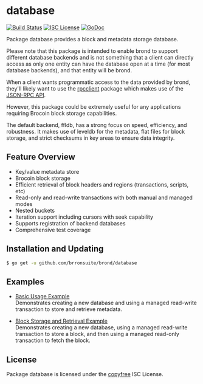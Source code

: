 database
========

[![Build Status](http://img.shields.io/travis/brronsuite/brond.svg)](https://travis-ci.org/brronsuite/brond)
[![ISC License](http://img.shields.io/badge/license-ISC-blue.svg)](http://copyfree.org)
[![GoDoc](https://img.shields.io/badge/godoc-reference-blue.svg)](http://godoc.org/github.com/brronsuite/brond/database)

Package database provides a block and metadata storage database.

Please note that this package is intended to enable brond to support different
database backends and is not something that a client can directly access as only
one entity can have the database open at a time (for most database backends),
and that entity will be brond.

When a client wants programmatic access to the data provided by brond, they'll
likely want to use the [rpcclient](https://github.com/brronsuite/brond/tree/master/rpcclient)
package which makes use of the [JSON-RPC API](https://github.com/brronsuite/brond/tree/master/docs/json_rpc_api.md).

However, this package could be extremely useful for any applications requiring
Brocoin block storage capabilities.

The default backend, ffldb, has a strong focus on speed, efficiency, and
robustness.  It makes use of leveldb for the metadata, flat files for block
storage, and strict checksums in key areas to ensure data integrity.

## Feature Overview

- Key/value metadata store
- Brocoin block storage
- Efficient retrieval of block headers and regions (transactions, scripts, etc)
- Read-only and read-write transactions with both manual and managed modes
- Nested buckets
- Iteration support including cursors with seek capability
- Supports registration of backend databases
- Comprehensive test coverage

## Installation and Updating

```bash
$ go get -u github.com/brronsuite/brond/database
```

## Examples

* [Basic Usage Example](http://godoc.org/github.com/brronsuite/brond/database#example-package--BasicUsage)  
  Demonstrates creating a new database and using a managed read-write
  transaction to store and retrieve metadata.

* [Block Storage and Retrieval Example](http://godoc.org/github.com/brronsuite/brond/database#example-package--BlockStorageAndRetrieval)  
  Demonstrates creating a new database, using a managed read-write transaction
  to store a block, and then using a managed read-only transaction to fetch the
  block.

## License

Package database is licensed under the [copyfree](http://copyfree.org) ISC
License.
